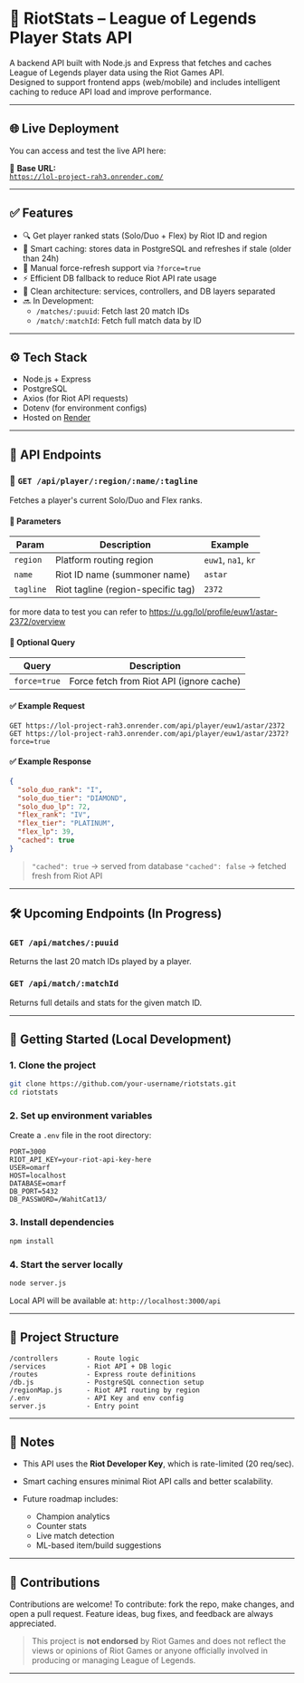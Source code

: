 # 🔹 RiotStats – League of Legends Player Stats API

A backend API built with Node.js and Express that fetches and caches League of Legends player data using the Riot Games API.  
Designed to support frontend apps (web/mobile) and includes intelligent caching to reduce API load and improve performance.

---

## 🌐 Live Deployment

You can access and test the live API here:

📍 **Base URL:**  
[`https://lol-project-rah3.onrender.com/`](https://lol-project-rah3.onrender.com/)

---

## ✅ Features

- 🔍 Get player ranked stats (Solo/Duo + Flex) by Riot ID and region
- 🧠 Smart caching: stores data in PostgreSQL and refreshes if stale (older than 24h)
- 🔁 Manual force-refresh support via `?force=true`
- ⚡ Efficient DB fallback to reduce Riot API rate usage
- 🧱 Clean architecture: services, controllers, and DB layers separated
- 🔜 In Development:
  - `/matches/:puuid`: Fetch last 20 match IDs
  - `/match/:matchId`: Fetch full match data by ID

---

## ⚙️ Tech Stack

- Node.js + Express
- PostgreSQL
- Axios (for Riot API requests)
- Dotenv (for environment configs)
- Hosted on [Render](https://render.com)

---

## 🧭 API Endpoints

### 📌 `GET /api/player/:region/:name/:tagline`

Fetches a player's current Solo/Duo and Flex ranks.

#### 🔧 Parameters

| Param    | Description                        | Example    |
|----------|------------------------------------|------------|
| `region` | Platform routing region            | `euw1`, `na1`, `kr` |
| `name`   | Riot ID name (summoner name)       | `astar`    |
| `tagline`| Riot tagline (region-specific tag) | `2372`      |

for more data to test you can refer to https://u.gg/lol/profile/euw1/astar-2372/overview

#### 🔄 Optional Query

| Query      | Description                           |
|------------|---------------------------------------|
| `force=true` | Force fetch from Riot API (ignore cache) |

#### ✅ Example Request

```http
GET https://lol-project-rah3.onrender.com/api/player/euw1/astar/2372
GET https://lol-project-rah3.onrender.com/api/player/euw1/astar/2372?force=true
````

#### ✅ Example Response

```json
{
  "solo_duo_rank": "I",
  "solo_duo_tier": "DIAMOND",
  "solo_duo_lp": 72,
  "flex_rank": "IV",
  "flex_tier": "PLATINUM",
  "flex_lp": 39,
  "cached": true
}
```

> `"cached": true` → served from database
> `"cached": false` → fetched fresh from Riot API

---

## 🛠️ Upcoming Endpoints (In Progress)

### `GET /api/matches/:puuid`

Returns the last 20 match IDs played by a player.

### `GET /api/match/:matchId`

Returns full details and stats for the given match ID.

---

## 🚀 Getting Started (Local Development)

### 1. Clone the project

```bash
git clone https://github.com/your-username/riotstats.git
cd riotstats
```

### 2. Set up environment variables

Create a `.env` file in the root directory:

```env
PORT=3000
RIOT_API_KEY=your-riot-api-key-here
USER=omarf
HOST=localhost
DATABASE=omarf
DB_PORT=5432
DB_PASSWORD=/WahitCat13/
```

### 3. Install dependencies

```bash
npm install
```

### 4. Start the server locally

```bash
node server.js
```

Local API will be available at: `http://localhost:3000/api`

---

## 📁 Project Structure

```
/controllers       - Route logic
/services          - Riot API + DB logic
/routes            - Express route definitions
/db.js             - PostgreSQL connection setup
/regionMap.js      - Riot API routing by region
/.env              - API Key and env config
server.js          - Entry point
```

---

## 📌 Notes

* This API uses the **Riot Developer Key**, which is rate-limited (20 req/sec).
* Smart caching ensures minimal Riot API calls and better scalability.
* Future roadmap includes:

  * Champion analytics
  * Counter stats
  * Live match detection
  * ML-based item/build suggestions

---

## 🤝 Contributions

Contributions are welcome!
To contribute: fork the repo, make changes, and open a pull request. Feature ideas, bug fixes, and feedback are always appreciated.

> This project is **not endorsed** by Riot Games and does not reflect the views or opinions of Riot Games or anyone officially involved in producing or managing League of Legends.

---
